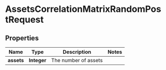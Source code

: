 

# AssetsCorrelationMatrixRandomPostRequest


## Properties

| Name | Type | Description | Notes |
|------------ | ------------- | ------------- | -------------|
|**assets** | **Integer** | The number of assets |  |



